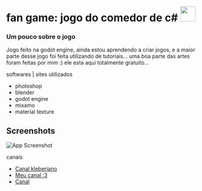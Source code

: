 # fan game: jogo do comedor de c# <img width="40" height="40" src="https://github.com/danielBRTanimacao/godot-game-comedor-de-c/assets/93400508/cba20c02-afa1-47c0-8cd0-49e367905b6e"/>

<h3>Um pouco sobre o jogo</h3>

Jogo feito na godot engine, ainda estou aprendendo a criar jogos, e a maior parte desse jogo foi feita utilizando de tutoriais...
uma boa parte das artes foram feitas por mim :) ele esta aqui totalmente gratuito...

softwares | sites utilizados 
- photoshop
- blender
- godot engine
- mixamo
- material texture
  
## Screenshots

![App Screenshot](https://via.placeholder.com/468x300?text=App+Screenshot+Here)

canais

- <a href="url">Canal kleberiano</a>
- <a href="url">Meu canal :3</a>
- <a href="url">Canal</a>
